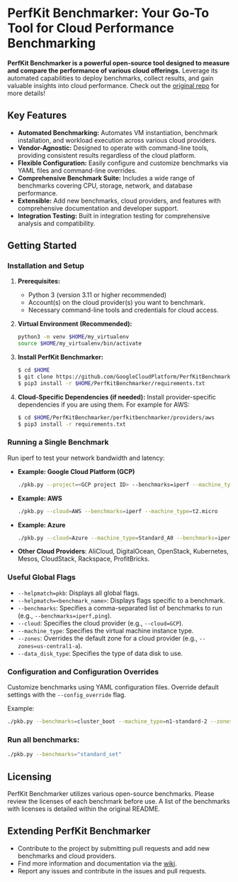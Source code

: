 # PerfKit Benchmarker: Your Go-To Tool for Cloud Performance Benchmarking

**PerfKit Benchmarker is a powerful open-source tool designed to measure and compare the performance of various cloud offerings.** Leverage its automated capabilities to deploy benchmarks, collect results, and gain valuable insights into cloud performance. Check out the [original repo](https://github.com/GoogleCloudPlatform/PerfKitBenchmarker) for more details!

## Key Features

*   **Automated Benchmarking:** Automates VM instantiation, benchmark installation, and workload execution across various cloud providers.
*   **Vendor-Agnostic:** Designed to operate with command-line tools, providing consistent results regardless of the cloud platform.
*   **Flexible Configuration:** Easily configure and customize benchmarks via YAML files and command-line overrides.
*   **Comprehensive Benchmark Suite:** Includes a wide range of benchmarks covering CPU, storage, network, and database performance.
*   **Extensible:** Add new benchmarks, cloud providers, and features with comprehensive documentation and developer support.
*   **Integration Testing:** Built in integration testing for comprehensive analysis and compatibility.

## Getting Started

### Installation and Setup

1.  **Prerequisites:**
    *   Python 3 (version 3.11 or higher recommended)
    *   Account(s) on the cloud provider(s) you want to benchmark.
    *   Necessary command-line tools and credentials for cloud access.

2.  **Virtual Environment (Recommended):**
    ```bash
    python3 -m venv $HOME/my_virtualenv
    source $HOME/my_virtualenv/bin/activate
    ```

3.  **Install PerfKit Benchmarker:**
    ```bash
    $ cd $HOME
    $ git clone https://github.com/GoogleCloudPlatform/PerfKitBenchmarker.git
    $ pip3 install -r $HOME/PerfKitBenchmarker/requirements.txt
    ```

4.  **Cloud-Specific Dependencies (if needed):** Install provider-specific dependencies if you are using them. For example for AWS:
    ```bash
    $ cd $HOME/PerfKitBenchmarker/perfkitbenchmarker/providers/aws
    $ pip3 install -r requirements.txt
    ```

### Running a Single Benchmark

Run iperf to test your network bandwidth and latency:

*   **Example: Google Cloud Platform (GCP)**
    ```bash
    ./pkb.py --project=<GCP project ID> --benchmarks=iperf --machine_type=f1-micro
    ```

*   **Example: AWS**
    ```bash
    ./pkb.py --cloud=AWS --benchmarks=iperf --machine_type=t2.micro
    ```

*   **Example: Azure**
    ```bash
    ./pkb.py --cloud=Azure --machine_type=Standard_A0 --benchmarks=iperf
    ```

*   **Other Cloud Providers**: AliCloud, DigitalOcean, OpenStack, Kubernetes, Mesos, CloudStack, Rackspace, ProfitBricks.

### Useful Global Flags

*   `--helpmatch=pkb`: Displays all global flags.
*   `--helpmatch=<benchmark_name>`: Displays flags specific to a benchmark.
*   `--benchmarks`: Specifies a comma-separated list of benchmarks to run (e.g., `--benchmarks=iperf,ping`).
*   `--cloud`: Specifies the cloud provider (e.g., `--cloud=GCP`).
*   `--machine_type`: Specifies the virtual machine instance type.
*   `--zones`: Overrides the default zone for a cloud provider (e.g., `--zones=us-central1-a`).
*   `--data_disk_type`: Specifies the type of data disk to use.

### Configuration and Configuration Overrides

Customize benchmarks using YAML configuration files. Override default settings with the `--config_override` flag.

Example:

```bash
./pkb.py --benchmarks=cluster_boot --machine_type=n1-standard-2 --zones=us-central1-f --run_stage=provision,prepare,run
```

### Run all benchmarks:

```bash
./pkb.py --benchmarks="standard_set"
```

## Licensing

PerfKit Benchmarker utilizes various open-source benchmarks. Please review the licenses of each benchmark before use. A list of the benchmarks with licenses is detailed within the original README.

## Extending PerfKit Benchmarker

*   Contribute to the project by submitting pull requests and add new benchmarks and cloud providers.
*   Find more information and documentation via the [wiki](https://github.com/GoogleCloudPlatform/PerfKitBenchmarker/wiki).
*   Report any issues and contribute in the issues and pull requests.
